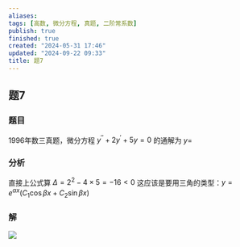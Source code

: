 ```yaml
---
aliases: 
tags: [高数, 微分方程, 真题, 二阶常系数]
publish: true
finished: true
created: "2024-05-31 17:46"
updated: "2024-09-22 09:33"
title: 题7
---
```

## 题7 
### 题目
1996年数三真题，微分方程 $y^{\prime\prime}+2y^{\prime}+5y=0$ 的通解为 $y=$
### 分析
直接上公式算 $\Delta =2^{2}-4\times 5=-16<0$
这应该是要用三角的类型：$y=e^{ \alpha x }(C_{1}\cos\beta x+C_{2}\sin\beta x)$
### 解
![](https://img.hwenyi.tech/202404201357438.webp)
